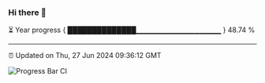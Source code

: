 ### Hi there 👋

⏳ Year progress { ██████████████▁▁▁▁▁▁▁▁▁▁▁▁▁▁▁▁ } 48.74 %

---

⏰ Updated on Thu, 27 Jun 2024 09:36:12 GMT

![Progress Bar CI](https://github.com/IshwaranRudhara/GIT-ACTION/workflows/Progress%20Bar%20CI/badge.svg)
